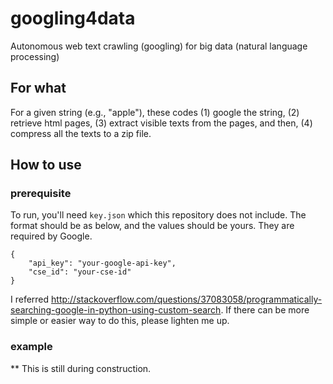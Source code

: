 # googling4data

Autonomous web text crawling (googling) for big data (natural language processing)

## For what

For a given string (e.g., "apple"), these codes (1) google the string, (2) retrieve html pages, (3) extract visible texts from the pages, and then, (4) compress all the texts to a zip file.

## How to use

### prerequisite
To run, you'll need `key.json` which this repository does not include. The format should be as below, and the values should be yours. They are required by Google.

````
{
    "api_key": "your-google-api-key",
    "cse_id": "your-cse-id"
}
````

I referred http://stackoverflow.com/questions/37083058/programmatically-searching-google-in-python-using-custom-search. If there can be more simple or easier way to do this, please lighten me up.

### example
** This is still during construction.